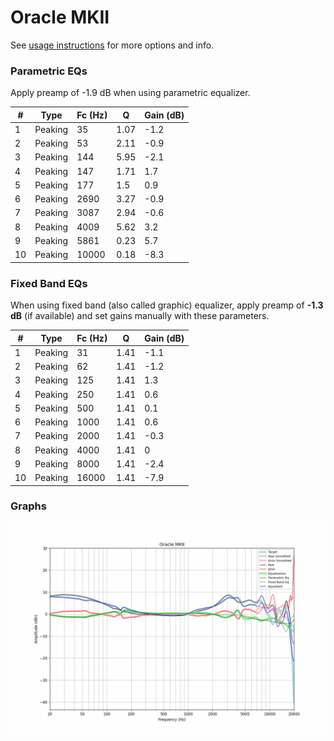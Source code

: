 # Oracle MKII
See [usage instructions](https://github.com/jaakkopasanen/AutoEq#usage) for more options and info.

### Parametric EQs
Apply preamp of -1.9 dB when using parametric equalizer.

|   # | Type    |   Fc (Hz) |    Q |   Gain (dB) |
|-----|---------|-----------|------|-------------|
|   1 | Peaking |        35 | 1.07 |        -1.2 |
|   2 | Peaking |        53 | 2.11 |        -0.9 |
|   3 | Peaking |       144 | 5.95 |        -2.1 |
|   4 | Peaking |       147 | 1.71 |         1.7 |
|   5 | Peaking |       177 | 1.5  |         0.9 |
|   6 | Peaking |      2690 | 3.27 |        -0.9 |
|   7 | Peaking |      3087 | 2.94 |        -0.6 |
|   8 | Peaking |      4009 | 5.62 |         3.2 |
|   9 | Peaking |      5861 | 0.23 |         5.7 |
|  10 | Peaking |     10000 | 0.18 |        -8.3 |

### Fixed Band EQs
When using fixed band (also called graphic) equalizer, apply preamp of **-1.3 dB** (if available) and set gains manually with these parameters.

|   # | Type    |   Fc (Hz) |    Q |   Gain (dB) |
|-----|---------|-----------|------|-------------|
|   1 | Peaking |        31 | 1.41 |        -1.1 |
|   2 | Peaking |        62 | 1.41 |        -1.2 |
|   3 | Peaking |       125 | 1.41 |         1.3 |
|   4 | Peaking |       250 | 1.41 |         0.6 |
|   5 | Peaking |       500 | 1.41 |         0.1 |
|   6 | Peaking |      1000 | 1.41 |         0.6 |
|   7 | Peaking |      2000 | 1.41 |        -0.3 |
|   8 | Peaking |      4000 | 1.41 |         0   |
|   9 | Peaking |      8000 | 1.41 |        -2.4 |
|  10 | Peaking |     16000 | 1.41 |        -7.9 |

### Graphs
![](./Oracle%20MKII.png)
